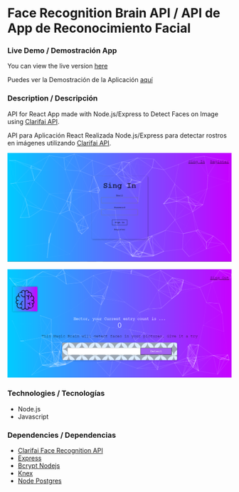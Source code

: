 # Face Recognition Brain API / API de App de Reconocimiento Facial

### Live Demo / Demostración App
You can view the live version [here](https://freco.herokuapp.com/)

Puedes ver la Demostración de la Aplicación [aquí](https://freco.herokuapp.com/)

### Description / Descripción
API for React App made with Node.js/Express to Detect Faces on Image using [Clarifai API](https://www.clarifai.com/use-cases/facial-recognition).

API para Aplicación React Realizada Node.js/Express para detectar rostros en imágenes utilizando [Clarifai API](https://www.clarifai.com/use-cases/facial-recognition).

![alt text](https://github.com/hecgzz/face-recognition/blob/main/public/Screen1.png "login-page")

![alt text](https://github.com/hecgzz/face-recognition/blob/main/public/Screen2.png "main-page")

### Technologies / Tecnologías
+ Node.js
+ Javascript

### Dependencies / Dependencias
+ [Clarifai Face Recognition API](https://www.clarifai.com/use-cases/facial-recognition)
+ [Express](https://expressjs.com/es/)
+ [Bcrypt Nodejs](https://www.npmjs.com/package/bcrypt-nodejs)
+ [Knex](https://www.npmjs.com/package/knex)
+ [Node Postgres](https://www.npmjs.com/package/pg)
